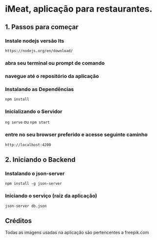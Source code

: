 # iMeat, aplicação para restaurantes.

## 1. Passos para começar

### Instale nodejs versão lts

`https://nodejs.org/en/download/`

### abra seu terminal ou prompt de comando
### navegue até o repositório da aplicação

### Instalando as Dependências

`npm install`

### Inicializando o Servidor

`ng serve` ou `npm start`
### entre no seu browser preferido e acesse seguinte caminho
`http://localhost:4200`

## 2. Iniciando o Backend

### Instalando o json-server

`npm install -g json-server`

### Iniciando o serviço (raiz da aplicação)

`json-server db.json`

## Créditos

Todas as imagens usadas na aplicação são pertencentes a freepik.com
